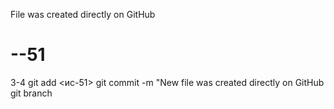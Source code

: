 File was created directly on GitHub
# --51
3-4
git add <ис-51>
git commit -m "New file was created directly on GitHub
git branch 
